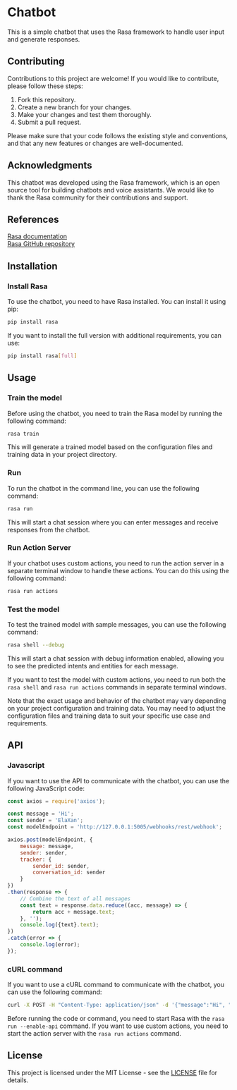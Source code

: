 # Chatbot

This is a simple chatbot that uses the Rasa framework to handle user input and generate responses.

## Contributing

Contributions to this project are welcome! If you would like to contribute, please follow these steps:

1. Fork this repository.
2. Create a new branch for your changes.
3. Make your changes and test them thoroughly.
4. Submit a pull request.

Please make sure that your code follows the existing style and conventions, and that any new features or changes are well-documented.

## Acknowledgments

This chatbot was developed using the Rasa framework, which is an open source tool for building chatbots and voice assistants. We would like to thank the Rasa community for their contributions and support.

## References

[Rasa documentation](https://rasa.com/docs/)\
[Rasa GitHub repository](https://github.com/RasaHQ/rasa)

## Installation

### Install Rasa

To use the chatbot, you need to have Rasa installed. You can install it using pip:

```bash
pip install rasa
```

If you want to install the full version with additional requirements, you can use:

```bash
pip install rasa[full]
```

## Usage

### Train the model

Before using the chatbot, you need to train the Rasa model by running the following command:

```bash
rasa train
```

This will generate a trained model based on the configuration files and training data in your project directory.

### Run

To run the chatbot in the command line, you can use the following command:

```bash
rasa run
```

This will start a chat session where you can enter messages and receive responses from the chatbot.

### Run Action Server

If your chatbot uses custom actions, you need to run the action server in a separate terminal window to handle these actions. You can do this using the following command:

```bash
rasa run actions
```

### Test the model

To test the trained model with sample messages, you can use the following command:

```bash
rasa shell --debug
```

This will start a chat session with debug information enabled, allowing you to see the predicted intents and entities for each message.

If you want to test the model with custom actions, you need to run both the `rasa shell` and `rasa run actions` commands in separate terminal windows.

Note that the exact usage and behavior of the chatbot may vary depending on your project configuration and training data. You may need to adjust the configuration files and training data to suit your specific use case and requirements.

## API

### Javascript

If you want to use the API to communicate with the chatbot, you can use the following JavaScript code:

```js
const axios = require('axios');

const message = 'Hi';
const sender = 'ElaXan';
const modelEndpoint = 'http://127.0.0.1:5005/webhooks/rest/webhook';

axios.post(modelEndpoint, {
    message: message,
    sender: sender,
    tracker: {
        sender_id: sender,
        conversation_id: sender
    }
})
.then(response => {
    // Combine the text of all messages
    const text = response.data.reduce((acc, message) => {
        return acc + message.text;
    }, '');
    console.log({text}.text);
})
.catch(error => {
    console.log(error);
});
```

### cURL command

If you want to use a cURL command to communicate with the chatbot, you can use the following command:

```bash
curl -X POST -H "Content-Type: application/json" -d '{"message":"Hi", "sender":"ElaXan", "tracker": {"sender_id": "ElaXan", "conversation_id": "ElaXan"}}' http://127.0.0.1:5005/webhooks/rest/webhook
```

Before running the code or command, you need to start Rasa with the `rasa run --enable-api` command. If you want to use custom actions, you need to start the action server with the `rasa run actions` command.

## License

This project is licensed under the MIT License - see the [LICENSE](https://github.com/YuukiPS/Chatbot/blob/main/LICENSE) file for details.
